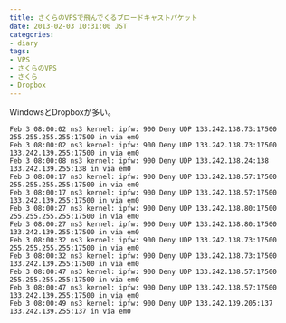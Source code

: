 ```yaml
---
title: さくらのVPSで飛んでくるブロードキャストパケット
date: 2013-02-03 10:31:00 JST
categories:
- diary
tags:
- VPS
- さくらのVPS
- さくら
- Dropbox
---
```

WindowsとDropboxが多い。

    Feb 3 08:00:02 ns3 kernel: ipfw: 900 Deny UDP 133.242.138.73:17500 255.255.255.255:17500 in via em0
    Feb 3 08:00:02 ns3 kernel: ipfw: 900 Deny UDP 133.242.138.73:17500 133.242.139.255:17500 in via em0
    Feb 3 08:00:08 ns3 kernel: ipfw: 900 Deny UDP 133.242.138.24:138 133.242.139.255:138 in via em0
    Feb 3 08:00:17 ns3 kernel: ipfw: 900 Deny UDP 133.242.138.57:17500 255.255.255.255:17500 in via em0
    Feb 3 08:00:17 ns3 kernel: ipfw: 900 Deny UDP 133.242.138.57:17500 133.242.139.255:17500 in via em0
    Feb 3 08:00:27 ns3 kernel: ipfw: 900 Deny UDP 133.242.138.80:17500 255.255.255.255:17500 in via em0
    Feb 3 08:00:27 ns3 kernel: ipfw: 900 Deny UDP 133.242.138.80:17500 133.242.139.255:17500 in via em0
    Feb 3 08:00:32 ns3 kernel: ipfw: 900 Deny UDP 133.242.138.73:17500 255.255.255.255:17500 in via em0
    Feb 3 08:00:32 ns3 kernel: ipfw: 900 Deny UDP 133.242.138.73:17500 133.242.139.255:17500 in via em0
    Feb 3 08:00:47 ns3 kernel: ipfw: 900 Deny UDP 133.242.138.57:17500 255.255.255.255:17500 in via em0
    Feb 3 08:00:47 ns3 kernel: ipfw: 900 Deny UDP 133.242.138.57:17500 133.242.139.255:17500 in via em0
    Feb 3 08:00:49 ns3 kernel: ipfw: 900 Deny UDP 133.242.139.205:137 133.242.139.255:137 in via em0
